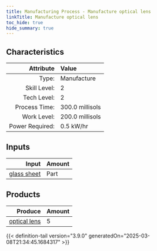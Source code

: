 ```yaml
---
title: Manufacturing Process - Manufacture optical lens
linkTitle: Manufacture optical lens
toc_hide: true
hide_summary: true
---
```

<!-- This is generated by the MarsSim HelpGenertor, do not edit. -->


## Characteristics

| Attribute      | Value |
|--------:|:------|
|Type:|Manufacture|
|Skill Level:|2|
|Tech Level:|2|
|Process Time:|300.0 millisols|
|Work Level:|200.0 millisols|
|Power Required:|0.5 kW/hr|

## Inputs

| Input      | Amount |
|--------:|:------|
|[glass sheet](/docs/definitions/part/glass-sheet)|Part|1|

## Products


| Produce      | Amount |
|--------:|:------|
|[optical lens](/docs/definitions/part/optical-lens)|5|



{{< definition-tail version="3.9.0" generatedOn="2025-03-08T21:34:45.1684317" >}}



